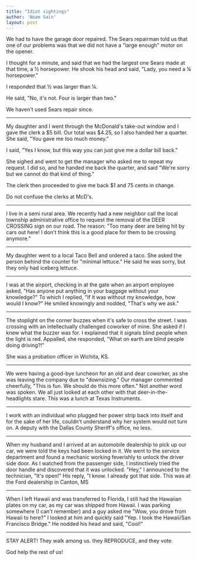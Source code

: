 ```yaml
---
title: "Idiot sightings"
author: 'Noam Sain'
layout: post
---
```


We had to have the garage door repaired. The Sears repairman told us that one of our problems was that we did not have a "large enough" motor on the opener.

I thought for a minute, and said that we had the largest one Sears made at that time, a &frac12; horsepower. He shook his head and said, "Lady, you need a &frac14; horsepower."

I responded that &frac12; was larger than &frac14;.

He said, "No, it's not. Four is larger than two."

We haven't used Sears repair since.

---

My daughter and I went through the McDonald's take-out window and I gave the clerk a $5 bill. Our total was $4.25, so I also handed her a quarter. She said, "You gave me too much money."

I said, "Yes I know, but this way you can just give me a dollar bill back."

She sighed and went to get the manager who asked me to repeat my request. I did so, and he handed me back the quarter, and said "We're sorry but we cannot do that kind of thing."

The clerk then proceeded to give me back $1 and 75 cents in change.

Do not confuse the clerks at McD's.

---

I live in a semi rural area. We recently had a new neighbor call the local township administrative office to request the removal of the DEER CROSSING sign on our road. The reason: "Too many deer are being hit by cars out here! I don't think this is a good place for them to be crossing anymore."

---

My daughter went to a local Taco Bell and ordered a taco. She asked the person behind the counter for "minimal lettuce." He said he was sorry, but they only had iceberg lettuce.

---

I was at the airport, checking in at the gate when an airport employee asked, "Has anyone put anything in your baggage without your knowledge?" To which I replied, "If it was without my knowledge, how would I know?" He smiled knowingly and nodded, "That's why we ask."

---

The stoplight on the corner buzzes when it's safe to cross the street. I was crossing with an intellectually challenged coworker of mine. She asked if I knew what the buzzer was for. I explained that it signals blind people when the light is red. Appalled, she responded, "What on earth are blind people doing driving?!"

She was a probation officer in Wichita, KS.

---

We were having a good-bye luncheon for an old and dear coworker, as she was leaving the company due to "downsizing." Our manager commented cheerfully, "This is fun. We should do this more often." Not another word was spoken. We all just looked at each other with that deer-in-the-headlights stare. This was a lunch at Texas Instruments.

---

I work with an individual who plugged her power strip back into itself and for the sake of her life, couldn't understand why her system would not turn on. A deputy with the Dallas County Sheriff's office, no less.

---

When my husband and I arrived at an automobile dealership to pick up our car, we were told the keys had been locked in it. We went to the service department and found a mechanic working feverishly to unlock the driver side door. As I watched from the passenger side, I instinctively tried the door handle and discovered that it was unlocked. "Hey," I announced to the technician, "It's open!" His reply, "I know. I already got that side. This was at the Ford dealership in Canton, MS

---

When I left Hawaii and was transferred to Florida, I still had the Hawaiian plates on my car, as my car was shipped from Hawaii. I was parking somewhere (I can't remember) and a guy asked me "Wow, you drove from Hawaii to here?" I looked at him and quickly said "Yep. I took the Hawaii/San Francisco Bridge." He nodded his head and said, "Cool!"

---

STAY ALERT! They walk among us. they REPRODUCE, and they vote.

God help the rest of us!
